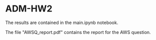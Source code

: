# ADM-HW2
The results are contained in the main.ipynb notebook.

The file "AWSQ_report.pdf" contains the report for the AWS question.

